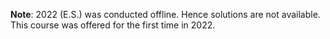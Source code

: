 **Note**: 2022 (E.S.) was conducted offline. Hence solutions are not available. This course was offered for the first time in 2022.